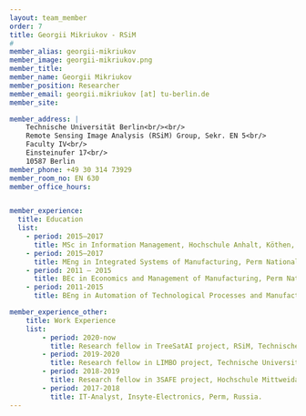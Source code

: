 ```yaml
---
layout: team_member
order: 7
title: Georgii Mikriukov - RSiM
#
member_alias: georgii-mikriukov
member_image: georgii-mikriukov.png
member_title:
member_name: Georgii Mikriukov
member_position: Researcher
member_email: georgii.mikriukov [at] tu-berlin.de
member_site:

member_address: |
    Technische Universität Berlin<br/><br/>
    Remote Sensing Image Analysis (RSiM) Group, Sekr. EN 5<br/>
    Faculty IV<br/>
    Einsteinufer 17<br/>
    10587 Berlin
member_phone: +49 30 314 73929
member_room_no: EN 630
member_office_hours:


member_experience:
  title: Education
  list:
    - period: 2015—2017
      title: MSc in Information Management, Hochschule Anhalt, Köthen, Germany.
    - period: 2015—2017
      title: MEng in Integrated Systems of Manufacturing, Perm National Research Polytechnic University, Perm, Russia.
    - period: 2011 — 2015
      title: BEc in Economics and Management of Manufacturing, Perm National Research Polytechnic University, Perm, Russia.
    - period: 2011-2015
      title: BEng in Automation of Technological Processes and Manufacturing, Perm National Research Polytechnic University, Perm, Russia.

member_experience_other:
    title: Work Experience
    list:
        - period: 2020-now
          title: Research fellow in TreeSatAI project, RSiM, Technische Universität Berlin, Berlin, Germany.
        - period: 2019-2020
          title: Research fellow in LIMBO project, Technische Universität Berlin, Berlin, Germany.
        - period: 2018-2019
          title: Research fellow in 3SAFE project, Hochschule Mittweida, Mittweida, Germany.
        - period: 2017-2018
          title: IT-Analyst, Insyte-Electronics, Perm, Russia.
---
```

